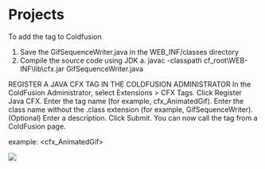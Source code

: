 # Projects

To add the tag to Coldfusion
1. Save the GifSequenceWriter.java in the WEB_INF/classes directory
2. Compile the source code using JDK
   a. javac -classpath cf_root\WEB-INF\lib\cfx.jar GifSequenceWriter.java
   
REGISTER A JAVA CFX TAG IN THE COLDFUSION ADMINISTRATOR
In the ColdFusion Administrator, select Extensions > CFX Tags.
Click Register Java CFX.
Enter the tag name (for example, cfx_AnimatedGif).
Enter the class name without the .class extension (for example, GifSequenceWriter).
(Optional) Enter a description.
Click Submit.
You can now call the tag from a ColdFusion page.

example: <cfx_AnimatedGif>

<body>
<cfset imageList = "C:/ColdFusion2016/cfusion/wwwroot/2017164_1100rb.png,C:/ColdFusion2016/cfusion/wwwroot/2017164_1130rb.png,C:/ColdFusion2016/cfusion/wwwroot/2017164_1200rb.png,C:/ColdFusion2016/cfusion/wwwroot/2017164_1230rb.png">
<cfset imageList2 = "\\\\192.168.1.114\\cmsc495\\images/2017164_1100rb.png,\\\\192.168.1.114\\cmsc495\\images/2017164_1130rb.png,\\\\192.168.1.114\\cmsc495\\images\\2017164_1200rb.png,\\\\192.168.1.114\\cmsc495\\images\\2017164_1230rb.png">
<cfoutput>
<cfx_AnimatedGIF  files="#imageList2#" delay="300" output="C:/ColdFusion2016/cfusion/wwwroot/testSatellite3.gif">
</cfoutput>
<img src="testSatellite3.gif">
</body>
</html>